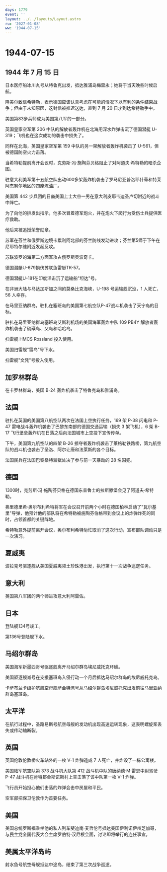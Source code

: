 ```yaml
---
days: 1779
event: ''
layout: ../../layouts/Layout.astro
ru: '2027-01-08'
ww: '1944-07-15'
---
```


# 1944-07-15

## 1944 年 7 月 15 日

日本医疗船冰川丸号从特鲁克出发，抵达雅浦岛梅雷永；她将于当天晚些时候启航。

隆美尔致信希特勒，表示德国应该认真考虑在可能的情况下以有利的条件结束战争；但由于未知原因，这封信被推迟送达，直到
7 月 20 日才到达希特勒手中。

美国第83步兵师成为美国第八军的一部分。

英国皇家空军第 206 中队的解放者轰炸机在北海用深水炸弹击沉了德国潜艇
U-319；飞机也在这次成功的袭击中损失了。

同样在北海，英国皇家空军第 159 中队的另一架解放者轰炸机袭击了
U-561，但被德国防空火力击落。

当希特勒提前离开会议时，克劳斯·冯·施陶芬贝格阻止了对阿道夫·希特勒的暗杀企图。

驻意大利美军第十五航空队出动600多架轰炸机袭击了罗马尼亚普洛耶什蒂和特莱阿杰努尔地区的四座炼油厂。

美国第 442
步兵团的日裔美国上士大谷一男在意大利皮耶韦迪圣卢切附近的战斗中阵亡。

为了向他的排发出指示，他多次冒着德军炮火，并在炮火下爬行为受伤士兵提供医疗救助。

他后来被追授荣誉勋章。

苏军在芬兰和俄罗斯边境卡累利阿北部的芬兰防线发动进攻；芬兰第5师于下午在尼耶特尔维附近发起反攻。

苏联波罗的海第二方面军攻占俄罗斯奥波奇卡。

德国潜艇U-679损伤苏联鱼雷艇TK-57。

德国潜艇U-181在印度洋击沉了运输船"坦达"号。

在非洲大陆与马达加斯加之间的莫桑比克海峡，U-198 号运输舰沉没，1
人死亡，56 人幸存。

在马里亚纳群岛，驻扎在塞班岛的美国第七航空队P-47战斗机袭击了天宁岛的目标。

驻扎在马里亚纳群岛塞班岛艾斯利机场的美国海军轰炸中队 109 PB4Y
解放者轰炸机袭击了硫磺岛、父岛和哈哈岛。

扫雷舰 HMCS Rossland 投入使用。

美国扫雷舰"雷鸟"号下水。

扫雷舰"文凭"号投入使用。

## 加罗林群岛

在卡罗林群岛，美国 B-24 轰炸机袭击了特鲁克岛和雅浦岛。

## 法国

驻扎在英国的美国第八航空队两次在法国上空执行任务，169 架 P-38 闪电和
P-47 雷电战斗轰炸机袭击了巴黎东南部的德国交通运输（损失 3 架飞机），6 架
B-17 飞行堡垒轰炸机在日落之后向法国城市上空投下宣传传单。

下午，美国第九航空队的四架 B-26
掠夺者轰炸机袭击了莱格勒铁路桥，第九航空队的战斗机也袭击了圣洛、阿尔让唐和法莱斯的各个目标。

法国民兵在法国巴黎桑特监狱处决了参与前一天暴动的 28 名囚犯。

## 德国

1300时，克劳斯·冯·施陶芬贝格在德国东普鲁士的拉斯滕堡会见了阿道夫·希特勒。

弗里德里希·奥尔布利希特将军在会议召开前两个小时在德国柏林启动了"瓦尔基里"导弹，他预计他的部队将在希特勒被施陶芬伯格带到会议上的炸弹炸死的同时，占领首都的关键阵地。

希特勒意外提前离开会议，奥尔布利希特匆忙取消了这次行动，宣布部队调动只是一次演习。

## 夏威夷

波拉克号驱逐舰从美国夏威夷领土珍珠港出发，执行第十一次战争巡逻任务。

## 意大利

英国第八军团的两个师进攻意大利阿雷佐。

## 日本

登陆舰134号竣工。

第136号登陆舰下水。

## 马绍尔群岛

美国海军新墨西哥号驱逐舰离开马绍尔群岛埃尼威托克环礁。

美国驱逐舰肖号在支援塞班岛入侵行动一个月后抵达马绍尔群岛的埃尼威托克岛。

卡萨布兰卡级护航航空母舰萨金特湾号从马绍尔群岛埃尼威托克出发前往马里亚纳群岛塞班岛。

## 太平洋

在航行过程中，圣路易斯号航空母舰的发动机出现高速运转现象，这表明螺旋桨丢失或传动轴断裂。

## 英国

英国伦敦伦敦桥火车站外的一枚 V-1 炸弹造成 7 人死亡，并炸毁了一栋公寓楼。

美国陆军航空队第 373 战斗机大队第 412 战斗机中队的唐纳德·M·雷恩中尉驾驶
P-47 战斗机在肯特郡金斯诺斯村上空击落了该中队第一枚 V-1 炸弹。

飞行员开始担心他们击落的炸弹会击中房屋和平民。

空军部把保卫伦敦作为首要任务。

## 美国

美国总统罗斯福乘坐他的私人列车斐迪南·麦哲伦号抵达美国伊利诺伊州芝加哥，与民主党全国代表大会主席罗伯特·汉尼根会面，讨论即将举行的连任事宜。

## 美属太平洋岛屿

射水鱼号航空母舰抵达中途岛，结束了第三次战争巡逻。